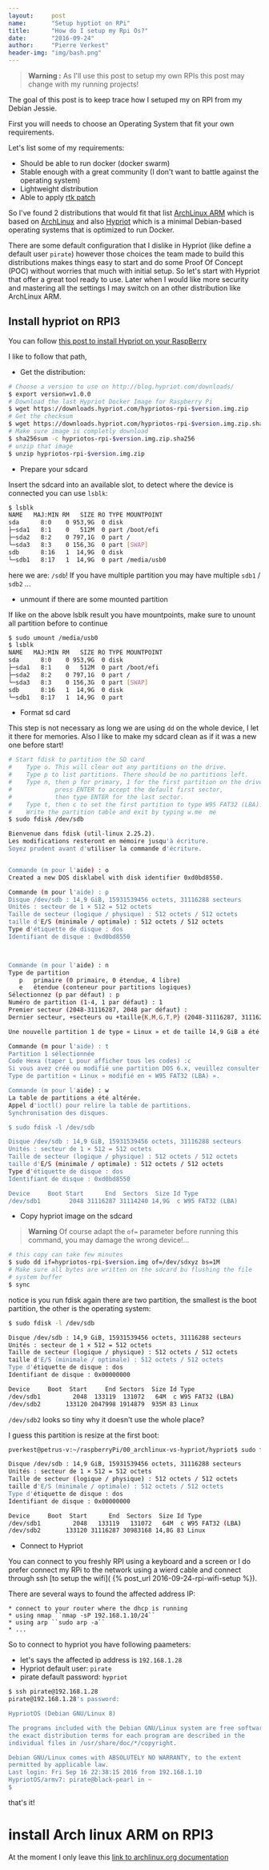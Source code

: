 ```yaml
---
layout:     post
name:       "Setup hyptiot on RPi"
title:      "How do I setup my Rpi Os?"
date:       "2016-09-24"
author:     "Pierre Verkest"
header-img: "img/bash.png"
---
```


> **Warning :** As I'll use this post to setup my own RPIs this post may
> change with my running projects!

The goal of this post is to keep trace how I setuped my on RPI from
my Debian Jessie.

First you will needs to choose an Operating System that fit your own
requirements.

Let's list some of my requirements:

* Should be able to run docker (docker swarm)
* Stable enough with a great community (I don't want to battle against
  the operating system)
* Lightweight distribution
* Able to apply [rtk patch](
  https://rt.wiki.kernel.org/index.php/Main_Page)

So I've found 2 distributions that would fit that list [ArchLinux ARM](
https://archlinuxarm.org) which is based on [ArchLinux](
https://archlinux.org) and also [Hypriot](http://blog.hypriot.com/about)
which is a minimal Debian-based operating systems that is optimized to
run Docker.

There are some default configuration that I dislike in Hypriot (like
define a default user `pirate`) however those choices the team made to
build this distributions makes things easy to start and do some Proof Of
Concept (POC) without worries that much with initial setup. So let's
start with Hypriot that offer a great tool ready to use. Later when I
would like more security and mastering all the settings I may switch
on an other distribution like ArchLinux ARM.


## Install hypriot on RPI3

You can follow [this post to install Hypriot on your RaspBerry](
http://blog.hypriot.com/getting-started-with-docker-and-linux-on-the-raspberry-pi/)

I like to follow that path,

* Get the distribution:

```bash
# Choose a version to use on http://blog.hypriot.com/downloads/
$ export version=v1.0.0
# Download the last Hypriot Docker Image for Raspberry Pi
$ wget https://downloads.hypriot.com/hypriotos-rpi-$version.img.zip
# Get the checksum 
$ wget https://downloads.hypriot.com/hypriotos-rpi-$version.img.zip.sha256
# Make sure image is completly download
$ sha256sum -c hypriotos-rpi-$version.img.zip.sha256
# unzip that image
$ unzip hypriotos-rpi-$version.img.zip
```

* Prepare your sdcard

Insert the sdcard into an available slot, to detect where the device
is connected you can use `lsblk`:

```bash
$ lsblk 
NAME   MAJ:MIN RM   SIZE RO TYPE MOUNTPOINT
sda      8:0    0 953,9G  0 disk 
├─sda1   8:1    0   512M  0 part /boot/efi
├─sda2   8:2    0 797,1G  0 part /
└─sda3   8:3    0 156,3G  0 part [SWAP]
sdb      8:16   1  14,9G  0 disk 
└─sdb1   8:17   1  14,9G  0 part /media/usb0
```

here we are: `/sdb`! If you have multiple partition you may have
multiple `sdb1` / `sdb2` ...

* unmount if there are some mounted partition

If like on the above lsblk result you have mountpoints, make sure to
unount all partition before to continue

```bash
$ sudo umount /media/usb0 
$ lsblk 
NAME   MAJ:MIN RM   SIZE RO TYPE MOUNTPOINT
sda      8:0    0 953,9G  0 disk 
├─sda1   8:1    0   512M  0 part /boot/efi
├─sda2   8:2    0 797,1G  0 part /
└─sda3   8:3    0 156,3G  0 part [SWAP]
sdb      8:16   1  14,9G  0 disk 
└─sdb1   8:17   1  14,9G  0 part 
```

* Format sd card

This step is not necessary as long we are using `dd` on the
whole device, I let it there for memories. Also I like to make my sdcard
clean as if it was a new one before start!

```bash
# Start fdisk to partition the SD card
#    Type o. This will clear out any partitions on the drive.
#    Type p to list partitions. There should be no partitions left.
#    Type n, then p for primary, 1 for the first partition on the drive,
#            press ENTER to accept the default first sector,
#            then type ENTER for the last sector.
#    Type t, then c to set the first partition to type W95 FAT32 (LBA).
#    Write the partition table and exit by typing w.me  me  
$ sudo fdisk /dev/sdb

Bienvenue dans fdisk (util-linux 2.25.2).
Les modifications resteront en mémoire jusqu'à écriture.
Soyez prudent avant d'utiliser la commande d'écriture.


Commande (m pour l'aide) : o
Created a new DOS disklabel with disk identifier 0xd0bd8550.

Commande (m pour l'aide) : p
Disque /dev/sdb : 14,9 GiB, 15931539456 octets, 31116288 secteurs
Unités : secteur de 1 × 512 = 512 octets
Taille de secteur (logique / physique) : 512 octets / 512 octets
taille d'E/S (minimale / optimale) : 512 octets / 512 octets
Type d'étiquette de disque : dos
Identifiant de disque : 0xd0bd8550



Commande (m pour l'aide) : n
Type de partition
   p   primaire (0 primaire, 0 étendue, 4 libre)
   e   étendue (conteneur pour partitions logiques)
Sélectionnez (p par défaut) : p
Numéro de partition (1-4, 1 par défaut) : 1
Premier secteur (2048-31116287, 2048 par défaut) : 
Dernier secteur, +secteurs ou +taille{K,M,G,T,P} (2048-31116287, 31116287 par défaut) : 

Une nouvelle partition 1 de type « Linux » et de taille 14,9 GiB a été créée.

Commande (m pour l'aide) : t
Partition 1 sélectionnée
Code Hexa (taper L pour afficher tous les codes) :c
Si vous avez créé ou modifié une partition DOS 6.x, veuillez consulter la documentation de fdisk pour de plus amples renseignements.
Type de partition « Linux » modifié en « W95 FAT32 (LBA) ».

Commande (m pour l'aide) : w
La table de partitions a été altérée.
Appel d'ioctl() pour relire la table de partitions.
Synchronisation des disques.

$ sudo fdisk -l /dev/sdb

Disque /dev/sdb : 14,9 GiB, 15931539456 octets, 31116288 secteurs
Unités : secteur de 1 × 512 = 512 octets
Taille de secteur (logique / physique) : 512 octets / 512 octets
taille d'E/S (minimale / optimale) : 512 octets / 512 octets
Type d'étiquette de disque : dos
Identifiant de disque : 0xd0bd8550

Device     Boot Start      End  Sectors  Size Id Type
/dev/sdb1        2048 31116287 31114240 14,9G  c W95 FAT32 (LBA)
```

* Copy hypriot image on the sdcard

> **Warning** Of course adapt the ``of=`` parameter before running this
> command, you may damage the wrong device!...

```bash
# this copy can take few minutes
$ sudo dd if=hypriotos-rpi-$version.img of=/dev/sdxyz bs=1M
# Make sure all bytes are written on the sdcard bu flushing the file
# system buffer
$ sync

```

notice is you run fdisk again there are two partition, the smallest is
the boot partition, the other is the operating system:

```bash
$ sudo fdisk -l /dev/sdb

Disque /dev/sdb : 14,9 GiB, 15931539456 octets, 31116288 secteurs
Unités : secteur de 1 × 512 = 512 octets
Taille de secteur (logique / physique) : 512 octets / 512 octets
taille d'E/S (minimale / optimale) : 512 octets / 512 octets
Type d'étiquette de disque : dos
Identifiant de disque : 0x00000000

Device     Boot  Start     End Sectors  Size Id Type
/dev/sdb1         2048  133119  131072   64M  c W95 FAT32 (LBA)
/dev/sdb2       133120 2047998 1914879  935M 83 Linux
```

``/dev/sdb2`` looks so tiny why it doesn't use the whole place?

I guess this partition is resize at the first boot:

```bash
pverkest@petrus-v:~/raspberryPi/00_archlinux-vs-hypriot/hypriot$ sudo fdisk -l /dev/sdb

Disque /dev/sdb : 14,9 GiB, 15931539456 octets, 31116288 secteurs
Unités : secteur de 1 × 512 = 512 octets
Taille de secteur (logique / physique) : 512 octets / 512 octets
taille d'E/S (minimale / optimale) : 512 octets / 512 octets
Type d'étiquette de disque : dos
Identifiant de disque : 0x00000000

Device     Boot  Start      End  Sectors  Size Id Type
/dev/sdb1         2048   133119   131072   64M  c W95 FAT32 (LBA)
/dev/sdb2       133120 31116287 30983168 14,8G 83 Linux
```

* Connect to Hypriot

You can connect to you freshly RPI using a keyboard and a screen or I do
prefer connect my RPi to the network using a wierd cable and connect 
through ssh [to setup the wifi](
{% post_url 2016-09-24-rpi-wifi-setup %}).

There are several ways to found the affected address IP:

    * connect to your router where the dhcp is running
    * using nmap ``nmap -sP 192.168.1.10/24``
    * using arp ``sudo arp -a``
    * ...

So to connect to hypriot you have following paameters:

* let's says the affected ip address is ``192.168.1.28``
* Hypriot default user: ``pirate``
* pirate default password: ``hypriot``

```bash
$ ssh pirate@192.168.1.28
pirate@192.168.1.28's password: 

HypriotOS (Debian GNU/Linux 8)

The programs included with the Debian GNU/Linux system are free software;
the exact distribution terms for each program are described in the
individual files in /usr/share/doc/*/copyright.

Debian GNU/Linux comes with ABSOLUTELY NO WARRANTY, to the extent
permitted by applicable law.
Last login: Fri Sep 16 22:38:15 2016 from 192.168.1.10
HypriotOS/armv7: pirate@black-pearl in ~
$ 
```

that's it!

# install Arch linux ARM on RPI3

At the moment I only leave this [link to archlinux.org documentation](
https://archlinuxarm.org/platforms/armv8/broadcom/raspberry-pi-3)